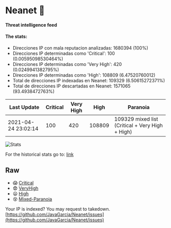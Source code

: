 # Neanet :hocho:
#### Threat intelligence feed
#### The stats:

- Direcciones IP con mala reputacion analizadas: 1680394 (100%)
- Direcciones IP determinadas como 'Critical':  100 (0.00595098530464%)
- Direcciones IP determinadas como 'Very High':  420 (0.0249941382795%)
- Direcciones IP determinadas como 'High':  108809 (6.47520760012)
- Total de direcciones IP indexadas en Neanet:  109329 (6.50615272371%)
- Total de direcciones IP descartadas en Neanet:  1571065 (93.4938472763%)

| Last Update | Critical | Very High | High | Paranoia |
| --- | --- | --- | --- | --- |
| 2021-04-24 23:02:14 | 100 | 420 | 108809 | 109329 mixed list (Critical + Very High + High)|

![Stats](https://docs.google.com/spreadsheets/d/e/2PACX-1vSnaNMIXVabIpDJjufMlzH7poXnshF3mgd8Is1g9ytUEzVsP5my4Trn8f-xkoLLQ38xpL3HtmUexLo6/pubchart?oid=501124687&format=image)

For the historical stats go to: [link](/stats.csv)
## Raw
- :scream: [Critical](https://raw.githubusercontent.com/JavaGarcia/Neanet/master/blacklists/neanet_critical.txt)
- :fearful: [VeryHigh](https://raw.githubusercontent.com/JavaGarcia/Neanet/master/blacklists/neanet_veryHigh.txtt)
- :frowning: [High](https://raw.githubusercontent.com/JavaGarcia/Neanet/master/blacklists/neanet_high.txt)
- :dizzy_face: [Mixed-Paranoia](https://raw.githubusercontent.com/JavaGarcia/Neanet/master/blacklists/neanet_all.txt)


Your IP is indexed? You may request to takedown. [https://github.com/JavaGarcia/Neanet/issues](https://github.com/JavaGarcia/Neanet/issues)








































































































































































































































































































































































































































































































































































































































































































































































































































































































































































































































































































































































































































































































































































































































































































































































































































































































































































































































































































































































































































































































































































































































































































































































































































































































































































































































































































































































































































































































































































































































































































































































































































































































































































































































































































































































































































































































































































































































































































































































































































































































































































































































































































































































































































































































































































































































































































































































































































































































































































































































































































































































































































































































































































































































































































































































































































































































































































































































































































































































































































































